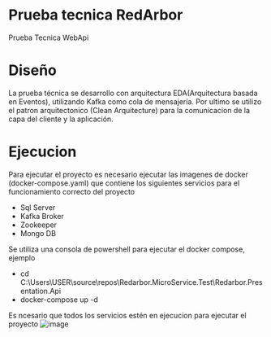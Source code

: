 # Prueba tecnica RedArbor
Prueba Tecnica WebApi

# Diseño
La prueba técnica se desarrollo con arquitectura EDA(Arquitectura basada en Eventos), utilizando Kafka como cola de mensajería.
Por ultimo se utilizo el patron arquitectonico (Clean Arquitecture) para la comunicacion de la capa del cliente y la aplicación.

# Ejecucion
Para ejecutar el proyecto es necesario ejecutar las imagenes de docker (docker-compose.yaml) que contiene los siguientes servicios para el funcionamiento correcto del proyecto

* Sql Server 
* Kafka Broker
* Zookeeper
* Mongo DB

Se utiliza una consola de powershell para ejecutar el docker compose, ejemplo
* cd C:\Users\USER\source\repos\Redarbor.MicroService.Test\Redarbor.Presentation.Api
* docker-compose up -d

Es ncesario que todos los servicios estén en ejecucion para ejecutar el proyecto
![image](https://github.com/user-attachments/assets/77b41885-379b-42a3-8cd6-68dd8cc09442)
